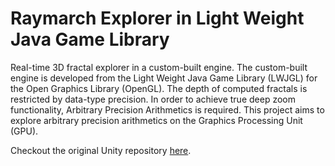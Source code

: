 # Raymarch Explorer in Light Weight Java Game Library
Real-time 3D fractal explorer in a custom-built engine. The custom-built engine is developed from the Light Weight Java Game Library (LWJGL) for the Open Graphics Library (OpenGL). The depth of computed fractals is restricted by data-type precision. In order to achieve true deep zoom functionality, Arbitrary Precision Arithmetics is required. This project aims to explore arbitrary precision arithmetics on the Graphics Processing Unit (GPU).

Checkout the original Unity repository [here](https://github.com/joebinns/raymarch-explorer-unity).
